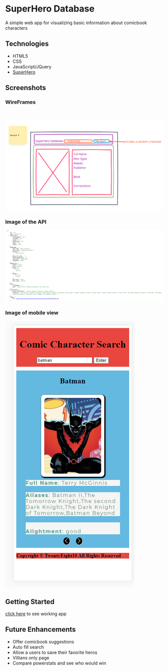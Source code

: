 # SuperHero Database

A simple web app for visualizing basic information about comicbook characters

## Technologies

- HTML5
- CSS
- JavaScript/JQuery
- [SuperHero](https://www.superheroapi.com/api.php/2813687215612178/search/)

## Screenshots

### WireFrames
<br>

![screenshot](img/Project-1-v1-wireframe.png)
<br>

### Image of the API
![screenshot](img\APIPic.PNG)

### Image of mobile view
![screenshot](img\Mobile.PNG)


## Getting Started

[click here](https://superdata.netlify.app/) to see working app

## Future Enhancements

- Offer comicbook suggestions
- Auto fill search 
- Allow a users to save their favorite heros
- Villians only page
- Compare powerstats and see who would win 
